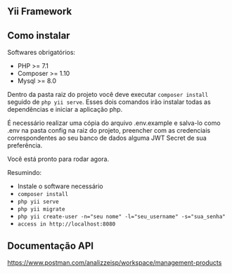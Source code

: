 ## Yii Framework

## Como instalar

Softwares obrigatórios:

- PHP >= 7.1
- Composer >= 1.10
- Mysql >= 8.0

Dentro da pasta raiz do projeto você deve executar `composer install` seguido de `php yii serve`. Esses dois comandos irão
instalar todas as dependências e iniciar a aplicação php.

É necessário realizar uma cópia do arquivo .env.example e salva-lo como .env na pasta config na raiz do projeto, preencher com as credenciais correspondentes ao seu banco de dados alguma JWT Secret de sua preferência.

Você está pronto para rodar agora.

Resumindo:

- Instale o software necessário
- `composer install`
- `php yii serve`
- `php yii migrate`
- `php yii create-user -n="seu nome" -l="seu_username" -s="sua_senha"`
- `access in http://localhost:8080`

## Documentação API

https://www.postman.com/analizzeisp/workspace/management-products
